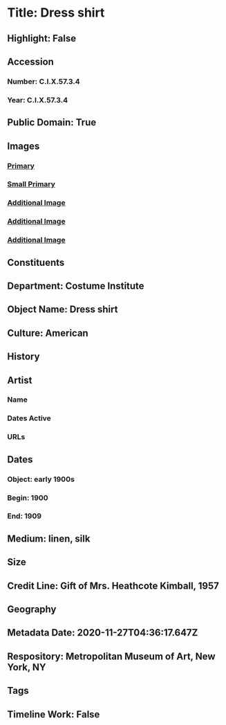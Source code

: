 # Title: Dress shirt
## Highlight: False
## Accession
### Number: C.I.X.57.3.4
### Year: C.I.X.57.3.4
## Public Domain: True
## Images
### [Primary](https://images.metmuseum.org/CRDImages/ci/original/C.I.X.57.3.4_F.jpg)
### [Small Primary](https://images.metmuseum.org/CRDImages/ci/web-large/C.I.X.57.3.4_F.jpg)
### [Additional Image](https://images.metmuseum.org/CRDImages/ci/original/C.I.X.57.3.4_B.jpg)
### [Additional Image](https://images.metmuseum.org/CRDImages/ci/original/C.I.X.57.3.4_label.jpg)
### [Additional Image](https://images.metmuseum.org/CRDImages/ci/original/C.I.X.57.3.4_d.jpg)
## Constituents
## Department: Costume Institute
## Object Name: Dress shirt
## Culture: American
## History
## Artist
### Name
### Dates Active
### URLs
## Dates
### Object: early 1900s
### Begin: 1900
### End: 1909
## Medium: linen, silk
## Size
## Credit Line: Gift of Mrs. Heathcote Kimball, 1957
## Geography
## Metadata Date: 2020-11-27T04:36:17.647Z
## Respository: Metropolitan Museum of Art, New York, NY
## Tags
## Timeline Work: False